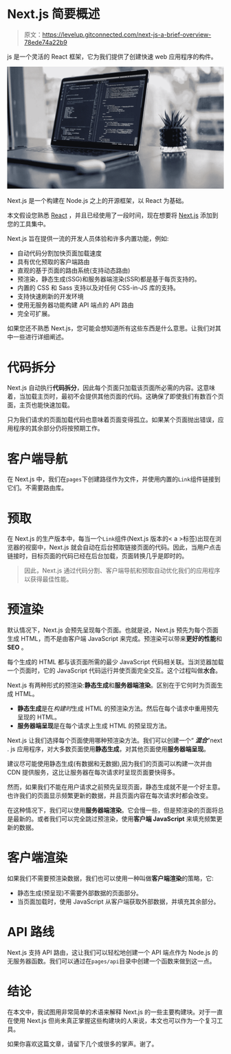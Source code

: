 # Next.js 简要概述

> 原文：<https://levelup.gitconnected.com/next-js-a-brief-overview-78ede74a22b9>

js 是一个灵活的 React 框架，它为我们提供了创建快速 web 应用程序的构件。

![](img/0bab5fa2d5c5750a75295e7932093c8d.png)

Next.js 是一个构建在 Node.js 之上的开源框架，以 React 为基础。

本文假设您熟悉 [React](https://reactjs.org/) ，并且已经使用了一段时间，现在想要将 [Next.js](https://nextjs.org/learn/foundations/about-nextjs) 添加到您的工具集中。

Next.js 旨在提供一流的开发人员体验和许多内置功能，例如:

*   自动代码分割加快页面加载速度
*   具有优化预取的客户端路由
*   直观的基于页面的路由系统(支持动态路由)
*   预渲染，静态生成(SSG)和服务器端渲染(SSR)都是基于每页支持的。
*   内置的 CSS 和 Sass 支持以及对任何 CSS-in-JS 库的支持。
*   支持快速刷新的开发环境
*   使用无服务器功能构建 API 端点的 API 路由
*   完全可扩展。

如果您还不熟悉 Next.js，您可能会想知道所有这些东西是什么意思。让我们对其中一些进行详细阐述。

# **代码拆分**

Next.js 自动执行**代码拆分**，因此每个页面只加载该页面所必需的内容。这意味着，当加载主页时，最初不会提供其他页面的代码。这确保了即使我们有数百个页面，主页也能快速加载。

只为我们请求的页面加载代码也意味着页面变得孤立。如果某个页面抛出错误，应用程序的其余部分仍将按预期工作。

# 客户端导航

在 Next.js 中，我们在`pages`下创建路径作为文件，并使用内置的`Link`组件链接到它们。不需要路由库。

# 预取

在 Next.js 的生产版本中，每当一个`Link`组件(Next.js 版本的< a >标签)出现在浏览器的视窗中，Next.js 就会自动在后台预取链接页面的代码。因此，当用户点击链接时，目标页面的代码已经在后台加载，页面转换几乎是即时的。

> 因此，Next.js 通过代码分割、客户端导航和预取自动优化我们的应用程序以获得最佳性能。

# 预渲染

默认情况下，Next.js 会预先呈现每个页面。也就是说，Next.js 预先为每个页面生成 HTML，而不是由客户端 JavaScript 来完成。预渲染可以带来**更好的性能**和 **SEO** 。

每个生成的 HTML 都与该页面所需的最少 JavaScript 代码相关联。当浏览器加载一个页面时，它的 JavaScript 代码运行并使页面完全交互。这个过程叫做**水合**。

Next.js 有两种形式的预渲染:**静态生成**和**服务器端渲染**。区别在于它何时为页面生成 HTML。

*   **静态生成**是在*构建时*生成 HTML 的预渲染方法。然后在每个请求中重用预先呈现的 HTML。
*   **服务器端呈现**是在每个请求上生成 HTML 的预呈现方法。

Next.js 让我们选择每个页面使用哪种预渲染方法。我们可以创建一个“ ***混合***”next . js 应用程序，对大多数页面使用**静态生成**，对其他页面使用**服务器端呈现**。

建议尽可能使用静态生成(有数据和无数据),因为我们的页面可以构建一次并由 CDN 提供服务，这比让服务器在每次请求时呈现页面要快得多。

然而，如果我们不能在用户请求之前预先呈现页面，静态生成就不是一个好主意。也许我们的页面显示频繁更新的数据，并且页面内容在每次请求时都会改变。

在这种情况下，我们可以使用**服务器端渲染**。它会慢一些，但是预渲染的页面将总是最新的。或者我们可以完全跳过预渲染，使用**客户端 JavaScript** 来填充频繁更新的数据。

# 客户端渲染

如果我们不需要预渲染数据，我们也可以使用一种叫做**客户端渲染**的策略，它:

*   静态生成(预呈现)不需要外部数据的页面部分。
*   当页面加载时，使用 JavaScript 从客户端获取外部数据，并填充其余部分。

# API 路线

Next.js 支持 API 路由，这让我们可以轻松地创建一个 API 端点作为 Node.js 的无服务器函数。我们可以通过在`pages/api`目录中创建一个函数来做到这一点。

# 结论

在本文中，我试图用非常简单的术语来解释 Next.js 的一些主要构建块。对于一直在使用 Next.js 但尚未真正掌握这些构建块的人来说，本文也可以作为一个复习工具。

如果你喜欢这篇文章，请留下几个或很多的掌声。谢了。